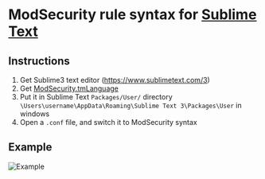 # ModSecurity rule syntax for [Sublime Text](https://www.sublimetext.com)

## Instructions

1. Get Sublime3 text editor (https://www.sublimetext.com/3)
2. Get [ModSecurity.tmLanguage](https://raw.githubusercontent.com/lifeforms/sublime-modsecurity/master/ModSecurity.tmLanguage)
3. Put it in Sublime Text `Packages/User/` directory `\Users\username\AppData\Roaming\Sublime Text 3\Packages\User` in windows
4. Open a `.conf` file, and switch it to ModSecurity syntax

## Example

![Example](example.png)

